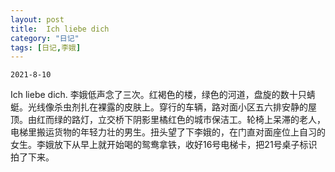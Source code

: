 ```yaml
---
layout: post
title:  Ich liebe dich
category: "日记"
tags: [日记,李娥]
---
```

`2021-8-10`

Ich liebe dich. 李娥低声念了三次。红褐色的楼，绿色的河道，盘旋的数十只蜻蜓。光线像杀虫剂扎在裸露的皮肤上。穿行的车辆，路对面小区五六排安静的屋顶。由红而绿的路灯，立交桥下阴影里橘红色的城市保洁工。轮椅上呆滞的老人，电梯里搬运货物的年轻力壮的男生。扭头望了下李娥的，在门直对面座位上自习的女生。李娥放下从早上就开始喝的鸳鸯拿铁，收好16号电梯卡，把21号桌子标识拍了下来。